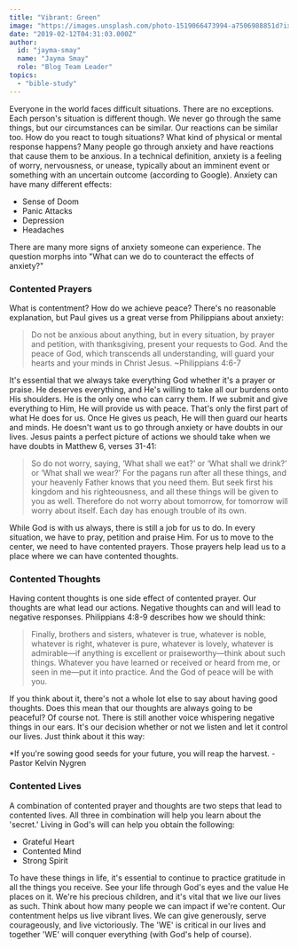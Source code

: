 ```yaml
---
title: "Vibrant: Green"
image: "https://images.unsplash.com/photo-1519066473994-a7506988851d?ixlib=rb-1.2.1&q=85&fm=jpg&crop=entropy&cs=srgb&ixid=eyJhcHBfaWQiOjk2NjF9"
date: "2019-02-12T04:31:03.000Z"
author:
  id: "jayma-smay"
  name: "Jayma Smay"
  role: "Blog Team Leader"
topics:
  - "bible-study"
---
```

Everyone in the world faces difficult situations.  There are no exceptions.  Each person's situation is different though.  We never go through the same things, but our circumstances can be similar.  Our reactions can be similar too.  How do you react to tough situations?  What kind of physical or mental response happens?  Many people go through anxiety and have reactions that cause them to be anxious.  In a technical definition, anxiety is a feeling of worry, nervousness, or unease, typically about an imminent event or something with an uncertain outcome (according to Google).  Anxiety can have many different effects:

- Sense of Doom
- Panic Attacks
- Depression
- Headaches

There are many more signs of anxiety someone can experience.  The question morphs into "What can we do to counteract the effects of anxiety?"


### Contented Prayers

What is contentment?  How do we achieve peace?  There's no reasonable explanation, but Paul gives us a great verse from Philippians about anxiety:

> Do not be anxious about anything, but in every situation, by prayer and petition, with thanksgiving, present your requests to God. And the peace of God, which transcends all understanding, will guard your hearts and your minds in Christ Jesus. ~Philippians 4:6-7

It's essential that we always take everything God whether it's a prayer or praise.  He deserves everything, and He's willing to take all our burdens onto His shoulders.  He is the only one who can carry them.  If we submit and give everything to Him, He will provide us with peace.  That's only the first part of what He does for us.  Once He gives us peach, He will then guard our hearts and minds.  He doesn't want us to go through anxiety or have doubts in our lives.  Jesus paints a perfect picture of actions we should take when we have doubts in Matthew 6, verses 31-41:

> So do not worry, saying, ‘What shall we eat?’ or ‘What shall we drink?’ or ‘What shall we wear?’ For the pagans run after all these things, and your heavenly Father knows that you need them. But seek first his kingdom and his righteousness, and all these things will be given to you as well. Therefore do not worry about tomorrow, for tomorrow will worry about itself. Each day has enough trouble of its own.

While God is with us always, there is still a job for us to do.  In every situation, we have to pray, petition and praise Him.  For us to move to the center, we need to have contented prayers.  Those prayers help lead us to a place where we can have contented thoughts.


### Contented Thoughts

Having content thoughts is one side effect of contented prayer.  Our thoughts are what lead our actions.  Negative thoughts can and will lead to negative responses.  Philippians 4:8-9 describes how we should think:

> Finally, brothers and sisters, whatever is true, whatever is noble, whatever is right, whatever is pure, whatever is lovely, whatever is admirable—if anything is excellent or praiseworthy—think about such things. Whatever you have learned or received or heard from me, or seen in me—put it into practice. And the God of peace will be with you.

If you think about it, there's not a whole lot else to say about having good thoughts.  Does this mean that our thoughts are always going to be peaceful?  Of course not.  There is still another voice whispering negative things in our ears.  It's our decision whether or not we listen and let it control our lives.  Just think about it this way:

*If you're sowing good seeds for your future, you will reap the harvest. -Pastor Kelvin Nygren


### Contented Lives

A combination of contented prayer and thoughts are two steps that lead to contented lives.  All three in combination will help you learn about the 'secret.'  Living in God's will can help you obtain the following:

- Grateful Heart
- Contented Mind
- Strong Spirit

To have these things in life, it's essential to continue to practice gratitude in all the things you receive.  See your life through God's eyes and the value He places on it.  We're his precious children, and it's vital that we live our lives as such.  Think about how many people we can impact if we're content.   Our contentment helps us live vibrant lives.  We can give generously, serve courageously, and live victoriously.   The 'WE' is critical in our lives and together 'WE' will conquer everything (with God's help of course).